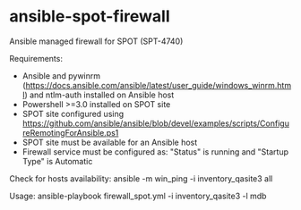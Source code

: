 # ansible-spot-firewall

Ansible managed firewall for SPOT (SPT-4740)

Requirements:

- Ansible and pywinrm (https://docs.ansible.com/ansible/latest/user_guide/windows_winrm.html) and ntlm-auth installed on Ansible host
- Powershell >=3.0 installed on SPOT site
- SPOT site configured using https://github.com/ansible/ansible/blob/devel/examples/scripts/ConfigureRemotingForAnsible.ps1
- SPOT site must be available for an Ansible host
- Firewall service must be configured as: "Status" is running and "Startup Type" is Automatic

Check for hosts availability:
ansible -m win_ping -i inventory_qasite3 all

Usage:
ansible-playbook firewall_spot.yml -i inventory_qasite3 -l mdb
